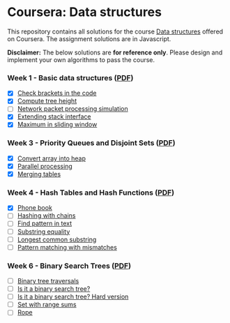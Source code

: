 # Coursera: Data structures

This repository contains all solutions for the course [Data structures](https://www.coursera.org/learn/data-structures) offered on Coursera. The assignment solutions are in Javascript.

**Disclaimer:** The below solutions are **for reference only**. Please design and implement your own algorithms to pass the course.

### Week 1 - Basic data structures ([PDF](Assignments/1.pdf))

- [x] [Check brackets in the code](Solutions/1_1.js)
- [x] [Compute tree height](Solutions/1_2.js)
- [ ] [Network packet processing simulation](Solutions/1_3.js)
- [x] [Extending stack interface](Solutions/1_4.js)
- [x] [Maximum in sliding window](Solutions/1_5.js)

### Week 3 - Priority Queues and Disjoint Sets ([PDF](Assignments/3.pdf))

- [x] [Convert array into heap](Solutions/2_1.js)
- [x] [Parallel processing](Solutions/2_2.js)
- [x] [Merging tables](Solutions/2_3.js)

### Week 4 - Hash Tables and Hash Functions ([PDF](Assignments/4.pdf))

- [x] [Phone book](Solutions/3_1.js)
- [ ] [Hashing with chains](Solutions/3_2.js)
- [ ] [Find pattern in text](Solutions/3_3.js)
- [ ] [Substring equality](Solutions/3_4.js)
- [ ] [Longest common substring](Solutions/3_5.js)
- [ ] [Pattern matching with mismatches](Solutions/3_6.js)

### Week 6 - Binary Search Trees ([PDF](Assignments/6.pdf))

- [ ] [Binary tree traversals](Solutions/4_1.js)
- [ ] [Is it a binary search tree?](Solutions/4_2.js)
- [ ] [Is it a binary search tree? Hard version](Solutions/4_3.js)
- [ ] [Set with range sums](Solutions/4_4.js)
- [ ] [Rope](Solutions/4_5.js)
